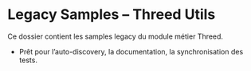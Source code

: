# Legacy Samples – Threed Utils

Ce dossier contient les samples legacy du module métier Threed.
- Prêt pour l’auto-discovery, la documentation, la synchronisation des tests.
